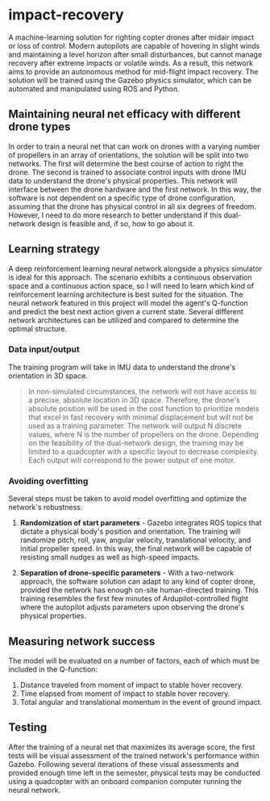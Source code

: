 # impact-recovery

A machine-learning solution for righting copter drones after midair impact or loss of control. Modern autopilots are capable of hovering in slight winds and maintaining a level horizon after small disturbances, but cannot manage recovery after extreme impacts or volatile winds. As a result, this network aims to provide an autonomous method for mid-flight impact recovery. The solution will be trained using the Gazebo physics simulator, which can be automated and manipulated using ROS and Python.




## Maintaining neural net efficacy with different drone types
In order to train a neural net that can work on drones with a varying number of propellers in an array of orientations, the solution will be split into two networks. The first will determine the best course of action to right the drone. The second is trained to associate control inputs with drone IMU data to understand the drone's physical properties. This network will interface between the drone hardware and the first network. In this way, the software is not dependent on a specific type of drone configuration, assuming that the drone has physical control in all six degrees of freedom. However, I need to do more research to better understand if this dual-network design is feasible and, if so, how to go about it.




## Learning strategy
A deep reinforcement learning neural network alongside a physics simulator is ideal for this approach. The scenario exhibits a continuous observation space and a continuous action space, so I will need to learn which kind of reinforcement learning architecture is best suited for the situation. The neural network featured in this project will model the agent's Q-function and predict the best next action given a current state. Several different network architectures can be utilized and compared to determine the optimal structure.

### Data input/output
The training program will take in IMU data to understand the drone's orientation in 3D space.
> In non-simulated circumstances, the network will not have access to a precise, absolute location in 3D space. Therefore, the drone's absolute position will be used in the cost function to prioritize models that excel in fast recovery with minimal displacement but will not be used as a training parameter.
The network will output N discrete values, where N is the number of propellers on the drone. Depending on the feasibility of the dual-network design, the training may be limited to a quadcopter with a specific layout to decrease complexity. Each output will correspond to the power output of one motor.

### Avoiding overfitting
Several steps must be taken to avoid model overfitting and optimize the network's robustness.

1. **Randomization of start parameters** - Gazebo integrates ROS topics that dictate a physical body's position and orientation. The training will randomize pitch, roll, yaw, angular velocity, translational velocity, and initial propeller speed. In this way, the final network will be capable of resisting small nudges as well as high-speed impacts.

2. **Separation of drone-specific parameters** - With a two-network approach, the software solution can adapt to any kind of copter drone, provided the network has enough on-site human-directed training. This training resembles the first few minutes of Ardupilot-controlled flight where the autopilot adjusts parameters upon observing the drone's physical properties.




## Measuring network success
The model will be evaluated on a number of factors, each of which must be included in the Q-function:
1. Distance traveled from moment of impact to stable hover recovery.
2. Time elapsed from moment of impact to stable hover recovery.
3. Total angular and translational momentum in the event of ground impact.




## Testing
After the training of a neural net that maximizes its average score, the first tests will be visual assessment of the trained network's performance within Gazebo. Following several iterations of these visual assessments and provided enough time left in the semester, physical tests may be conducted using a quadcopter with an onboard companion computer running the neural network. 
